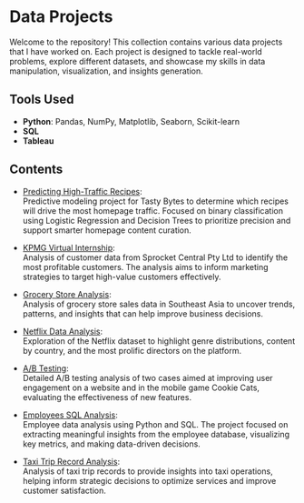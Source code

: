 # Data Projects

Welcome to the repository! This collection contains various data projects that I have worked on. Each project is designed to tackle real-world problems, explore different datasets, and showcase my skills in data manipulation, visualization, and insights generation.

## Tools Used

- **Python**: Pandas, NumPy, Matplotlib, Seaborn, Scikit-learn
- **SQL**
- **Tableau**

## Contents

- [Predicting High-Traffic Recipes](https://github.com/Sofipet/Projects-Data-Analysis/tree/main/Predicting%20High-Traffic%20Recipes):  
  Predictive modeling project for Tasty Bytes to determine which recipes will drive the most homepage traffic. Focused on binary classification using Logistic Regression and Decision Trees to prioritize precision and support smarter homepage content curation.
  
- [KPMG Virtual Internship](https://github.com/Sofipet/Projects-Data-Analysis/tree/main/KPMG%20Virtual%20Internship):  
  Analysis of customer data from Sprocket Central Pty Ltd to identify the most profitable customers. The analysis aims to inform marketing strategies to target high-value customers effectively.

- [Grocery Store Analysis](https://github.com/Sofipet/Projects-Data-Analysis/tree/main/Grocery%20store%20analysis):  
  Analysis of grocery store sales data in Southeast Asia to uncover trends, patterns, and insights that can help improve business decisions.

- [Netflix Data Analysis](https://github.com/Sofipet/Projects-Data-Analysis/tree/main/Netflix%20analysis):  
  Exploration of the Netflix dataset to highlight genre distributions, content by country, and the most prolific directors on the platform.

- [A/B Testing](https://github.com/Sofipet/Projects-Data-Analysis/tree/main/AB%20testing):  
  Detailed A/B testing analysis of two cases aimed at improving user engagement on a website and in the mobile game Cookie Cats, evaluating the effectiveness of new features.

- [Employees SQL Analysis](https://github.com/Sofipet/Projects-Data-Analysis/tree/main/SQL%20analysis):  
  Employee data analysis using Python and SQL. The project focused on extracting meaningful insights from the employee database, visualizing key metrics, and making data-driven decisions.

- [Taxi Trip Record Analysis](https://github.com/Sofipet/Projects-Data-Analysis/tree/main/Taxi%20analysis):  
  Analysis of taxi trip records to provide insights into taxi operations, helping inform strategic decisions to optimize services and improve customer satisfaction.

